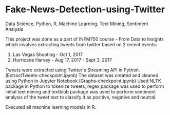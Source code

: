 # Fake-News-Detection-using-Twitter
Data Science, Python, R, Machine Learning, Text Mining, Sentiment Analysis

This project was done as a part of INFM750 course - From Data to Insights which involves extracting 
tweets from twitter based on 2 recent events:

1. Las Vegas Shooting - Oct 1, 2017
2. Hurricane Harvey - Aug 17, 2017 - Sept 3, 2017

Tweets were extracted using Twitter's Streaming API in Python. (ExtractTweets-checkpoint.ipynb)
The dataset was created and cleaned using Python in Jupyter Notebook.(Graphs-checkpoint.ipynb)
Used NLTK package in Python to tokenize tweets, regex package was used to perform initial text mining 
and textblob package was used to perform sentiment analysis of the tweet text to classify it as 
positive, negative and neutral.

Executed all machine learning models in R.

